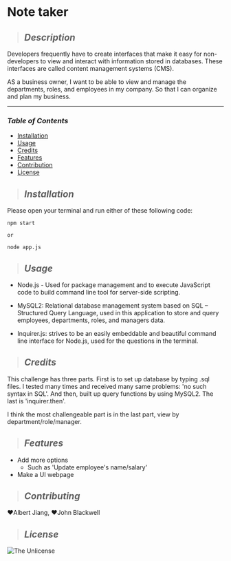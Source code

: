 # **Note taker**

>## **_Description_**

Developers frequently have to create interfaces that make it easy for non-developers to view and interact with information stored in databases. These interfaces are called content management systems (CMS). 

AS a business owner, I want to be able to view and manage the departments, roles, and employees in my company. So that I can organize and plan my business.

---
### **_Table of Contents_**

* [Installation](#installation)
* [Usage](#usage)
* [Credits](#credits)
* [Features](#features)
* [Contribution](#contribution)
* [License](#license)

>## **_Installation_**
Please open your terminal and run either of these following code:
```
npm start
```
`or`
```
node app.js
```


>## **_Usage_**
- Node.js - Used for package management and to execute JavaScript code to build command line tool for server-side scripting.

- MySQL2: Relational database management system based on SQL – Structured Query Language, used in this application to store and query employees, departments, roles, and managers data.

- Inquirer.js: strives to be an easily embeddable and beautiful command line interface for Node.js, used for the questions in the terminal.




>## **_Credits_**
This challenge has three parts. First is to set up database by typing .sql files. I tested many times and received many same problems: 'no such syntax in SQL'. And then, built up query functions by using MySQL2. The last is 'inquirer.then'. 

I think the most challengeable part is in the last part, view by department/role/manager.


>## **_Features_**
- Add more options
    - Such as 'Update employee's name/salary'
- Make a UI webpage

>## **_Contributing_**

❤️Albert Jiang, ❤️John Blackwell

>## **_License_**

![The Unlicense](https://img.shields.io/badge/license-The%20Unlicense-green.svg)





